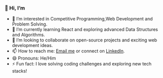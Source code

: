 ### 👋 Hi, I’m 

- 👀 I’m interested in Competitive Programming,Web Development and Problem Solving.  
- 🌱 I’m currently learning React and exploring advanced Data Structures and Algorithms.  
- 💞️ I’m looking to collaborate on open-source projects and exciting web development ideas.  
- 📫 How to reach me: [Email me](mailto:kotireddy2607@gmail.com) or connect on [LinkedIn](https://www.linkedin.com/in/koti-reddy-863754332/).  
- 😄 Pronouns: He/Him  
- ⚡ Fun fact: I love solving coding challenges and exploring new tech stacks!  

<!---
kotireddy712/kotireddy712 is a ✨ special ✨ repository because its `README.md` (this file) appears on your GitHub profile.
You can click the Preview link to take a look at your changes.
--->
